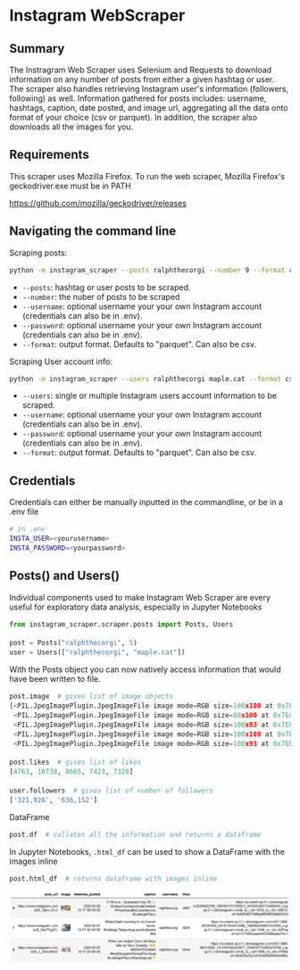 # Instagram WebScraper



## Summary

The Instragram Web Scraper uses Selenium and Requests to download
information on any number of posts from either a given hashtag or user. The scraper also handles retrieving Instagram user's information (followers, following)
as well. Information gathered for posts includes: username, hashtags, caption, date posted, and image url, 
aggregating all the data onto format of your choice (csv or parquet). In addition, the
scraper also downloads all the images for you.

## Requirements

This scraper uses Mozilla Firefox. To run the web scraper, Mozilla Firefox's geckodriver.exe must be in PATH

https://github.com/mozilla/geckodriver/releases

## Navigating the command line
Scraping posts:
```bash
python -m instagram_scraper --posts ralphthecorgi --number 9 --format csv
```
* `--posts`: hashtag or user posts to be scraped.
* `--number`: the nuber of posts to be scraped
* `--username`: optional username your your own Instagram account (credentials can also be in .env).
* `--password`: optional username your your own Instagram account (credentials can also be in .env).
* `--format`: output format. Defaults to "parquet". Can also be csv.

Scraping User account info:
```bash
python -m instagram_scraper --users ralphthecorgi maple.cat --format csv
```
* `--users`: single or multiple Instagram users account information to be scraped.
* `--username`: optional username your your own Instagram account (credentials can also be in .env).
* `--password`: optional username your your own Instagram account (credentials can also be in .env).
* `--format`: output format. Defaults to "parquet". Can also be csv.

## Credentials

Credentials can either be manually inputted in the commandline, or be in a .env file
```bash
# in .env
INSTA_USER=<yourusername>
INSTA_PASSWORD=<yourpassword>
```

## Posts() and Users()

Individual components used to make Instagram Web Scraper are every useful
for exploratory data analysis, especially in Jupyter Notebooks

```python
from instagram_scraper.scraper.posts import Posts, Users

post = Posts("ralphthecorgi", 5)
user = Users(["ralphthecorgi", "maple.cat"])
```

With the Posts object you can now natively access information that would have been written to file.
```python
post.image  # gives list of image objects
[<PIL.JpegImagePlugin.JpegImageFile image mode=RGB size=100x100 at 0x7EB6110508>,
 <PIL.JpegImagePlugin.JpegImageFile image mode=RGB size=88x100 at 0x7EC08B1148>,
 <PIL.JpegImagePlugin.JpegImageFile image mode=RGB size=100x83 at 0x7EC142AF48>,
 <PIL.JpegImagePlugin.JpegImageFile image mode=RGB size=100x100 at 0x7EC1436FC8>,
 <PIL.JpegImagePlugin.JpegImageFile image mode=RGB size=100x93 at 0x7EB6109CC8>]

post.likes  # gives list of likes
[4763, 10738, 8665, 7423, 7328]

user.followers  # gives list of number of followers
['321,926', '636,152']
```


DataFrame

```python
post.df  # collates all the information and returns a dataframe
```
In Jupyter Notebooks, `.html_df` can be used to show a DataFrame with the images inline
```python
post.html_df  # returns dataframe with images inline
```
<div align='center'>
    <img src='images/html_df_example.png'>
</div>
